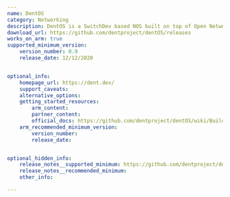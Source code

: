 ```yaml
---
name: DentOS
category: Networking
description: DentOS is a SwitchDev based NOS built on top of Open Network Linux.
download_url: https://github.com/dentproject/dentOS/releases
works_on_arm: true
supported_minimum_version:
    version_number: 0.9
    release_date: 12/12/2020


optional_info:
    homepage_url: https://dent.dev/
    support_caveats:
    alternative_options:
    getting_started_resources:
        arm_content:
        partner_content:
        official_docs: https://github.com/dentproject/dentOS/wiki/Building
    arm_recommended_minimum_version:
        version_number:
        release_date:


optional_hidden_info:
    release_notes__supported_minimum: https://github.com/dentproject/dentOS/releases/tag/v0.9
    release_notes__recommended_minimum:
    other_info:

---
```

